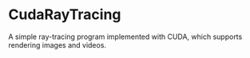 # CudaRayTracing
A simple ray-tracing program implemented with CUDA, which supports rendering images and videos.
## 